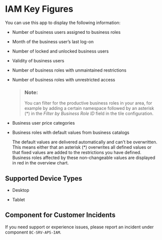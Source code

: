 <!-- loiof249696fdfb8401eb18cf3ade365b8c1 -->

# IAM Key Figures





You can use this app to display the following information:

-   Number of business users assigned to business roles

-   Month of the business user’s last log-on

-   Number of locked and unlocked business users

-   Validity of business users

-   Number of business roles with unmaintained restrictions
-   Number of business roles with unrestricted access

    > ### Note:  
    > You can filter for the productive business roles in your area, for example by adding a certain namespace followed by an asterisk \(\*\) in the *Filter by Business Role ID* field in the tile configuration.

-   Business user price categories
-   Business roles with default values from business catalogs

    The default values are delivered automatically and can't be overwritten. This means either that an asterisk \(\*\) overwrites all defined values or that fixed values are added to the restrictions you have defined. Business roles affected by these non-changeable values are displayed in red in the overview chart.




<a name="loiof249696fdfb8401eb18cf3ade365b8c1__supported_devices"/>

## Supported Device Types

-   Desktop

-   Tablet




<a name="loiof249696fdfb8401eb18cf3ade365b8c1__customer_component"/>

## Component for Customer Incidents

If you need support or experience issues, please report an incident under component `BC-SRV-APS-IAM`.

